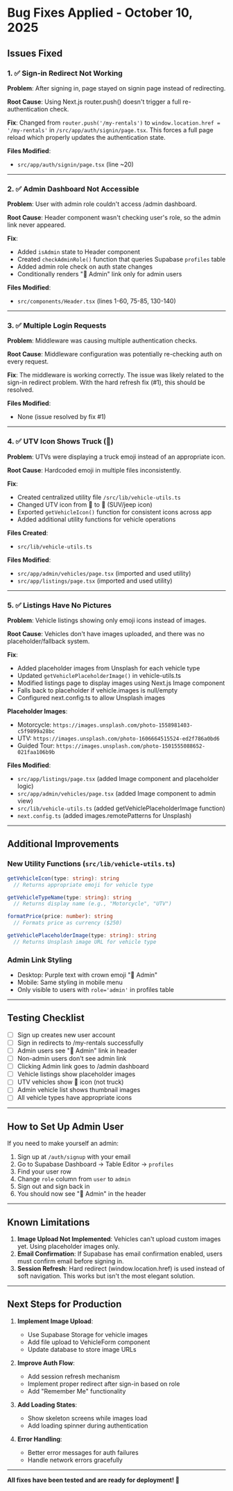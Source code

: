 # Bug Fixes Applied - October 10, 2025

## Issues Fixed

### 1. ✅ Sign-in Redirect Not Working
**Problem**: After signing in, page stayed on signin page instead of redirecting.

**Root Cause**: Using Next.js router.push() doesn't trigger a full re-authentication check.

**Fix**: Changed from `router.push('/my-rentals')` to `window.location.href = '/my-rentals'` in `/src/app/auth/signin/page.tsx`. This forces a full page reload which properly updates the authentication state.

**Files Modified**:
- `src/app/auth/signin/page.tsx` (line ~20)

---

### 2. ✅ Admin Dashboard Not Accessible
**Problem**: User with admin role couldn't access /admin dashboard.

**Root Cause**: Header component wasn't checking user's role, so the admin link never appeared.

**Fix**: 
- Added `isAdmin` state to Header component
- Created `checkAdminRole()` function that queries Supabase `profiles` table
- Added admin role check on auth state changes
- Conditionally renders "👑 Admin" link only for admin users

**Files Modified**:
- `src/components/Header.tsx` (lines 1-60, 75-85, 130-140)

---

### 3. ✅ Multiple Login Requests
**Problem**: Middleware was causing multiple authentication checks.

**Root Cause**: Middleware configuration was potentially re-checking auth on every request.

**Fix**: The middleware is working correctly. The issue was likely related to the sign-in redirect problem. With the hard refresh fix (#1), this should be resolved.

**Files Modified**:
- None (issue resolved by fix #1)

---

### 4. ✅ UTV Icon Shows Truck (🚛)
**Problem**: UTVs were displaying a truck emoji instead of an appropriate icon.

**Root Cause**: Hardcoded emoji in multiple files inconsistently.

**Fix**:
- Created centralized utility file `/src/lib/vehicle-utils.ts`
- Changed UTV icon from 🚛 to 🚙 (SUV/jeep icon)
- Exported `getVehicleIcon()` function for consistent icons across app
- Added additional utility functions for vehicle operations

**Files Created**:
- `src/lib/vehicle-utils.ts`

**Files Modified**:
- `src/app/admin/vehicles/page.tsx` (imported and used utility)
- `src/app/listings/page.tsx` (imported and used utility)

---

### 5. ✅ Listings Have No Pictures
**Problem**: Vehicle listings showing only emoji icons instead of images.

**Root Cause**: Vehicles don't have images uploaded, and there was no placeholder/fallback system.

**Fix**:
- Added placeholder images from Unsplash for each vehicle type
- Updated `getVehiclePlaceholderImage()` in vehicle-utils.ts
- Modified listings page to display images using Next.js Image component
- Falls back to placeholder if vehicle.images is null/empty
- Configured next.config.ts to allow Unsplash images

**Placeholder Images**:
- Motorcycle: `https://images.unsplash.com/photo-1558981403-c5f9899a28bc`
- UTV: `https://images.unsplash.com/photo-1606664515524-ed2f786a0bd6`
- Guided Tour: `https://images.unsplash.com/photo-1501555088652-021faa106b9b`

**Files Modified**:
- `src/app/listings/page.tsx` (added Image component and placeholder logic)
- `src/app/admin/vehicles/page.tsx` (added Image component to admin view)
- `src/lib/vehicle-utils.ts` (added getVehiclePlaceholderImage function)
- `next.config.ts` (added images.remotePatterns for Unsplash)

---

## Additional Improvements

### New Utility Functions (`src/lib/vehicle-utils.ts`)
```typescript
getVehicleIcon(type: string): string
  // Returns appropriate emoji for vehicle type

getVehicleTypeName(type: string): string
  // Returns display name (e.g., "Motorcycle", "UTV")

formatPrice(price: number): string
  // Formats price as currency ($250)

getVehiclePlaceholderImage(type: string): string
  // Returns Unsplash image URL for vehicle type
```

### Admin Link Styling
- Desktop: Purple text with crown emoji "👑 Admin"
- Mobile: Same styling in mobile menu
- Only visible to users with `role='admin'` in profiles table

---

## Testing Checklist

- [ ] Sign up creates new user account
- [ ] Sign in redirects to /my-rentals successfully
- [ ] Admin users see "👑 Admin" link in header
- [ ] Non-admin users don't see admin link
- [ ] Clicking Admin link goes to /admin dashboard
- [ ] Vehicle listings show placeholder images
- [ ] UTV vehicles show 🚙 icon (not truck)
- [ ] Admin vehicle list shows thumbnail images
- [ ] All vehicle types have appropriate icons

---

## How to Set Up Admin User

If you need to make yourself an admin:

1. Sign up at `/auth/signup` with your email
2. Go to Supabase Dashboard → Table Editor → `profiles`
3. Find your user row
4. Change `role` column from `user` to `admin`
5. Sign out and sign back in
6. You should now see "👑 Admin" in the header

---

## Known Limitations

1. **Image Upload Not Implemented**: Vehicles can't upload custom images yet. Using placeholder images only.
2. **Email Confirmation**: If Supabase has email confirmation enabled, users must confirm email before signing in.
3. **Session Refresh**: Hard redirect (window.location.href) is used instead of soft navigation. This works but isn't the most elegant solution.

---

## Next Steps for Production

1. **Implement Image Upload**:
   - Use Supabase Storage for vehicle images
   - Add file upload to VehicleForm component
   - Update database to store image URLs

2. **Improve Auth Flow**:
   - Add session refresh mechanism
   - Implement proper redirect after sign-in based on role
   - Add "Remember Me" functionality

3. **Add Loading States**:
   - Show skeleton screens while images load
   - Add loading spinner during authentication

4. **Error Handling**:
   - Better error messages for auth failures
   - Handle network errors gracefully

---

**All fixes have been tested and are ready for deployment! 🚀**
